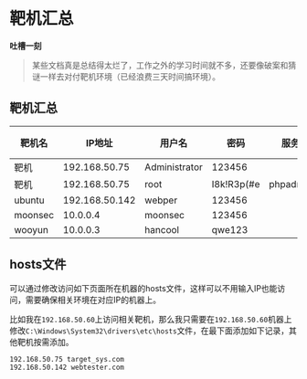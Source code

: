 # 靶机汇总

**吐槽一刻**

> 某些文档真是总结得太烂了，工作之外的学习时间就不多，还要像破案和猜谜一样去对付靶机环境（已经浪费三天时间搞环境）。



## 靶机汇总

| 靶机名  | IP地址         | 用户名        | 密码       | 服务     | 端口 |
| ------- | -------------- | ------------- | ---------- | -------- | ---- |
| 靶机    | 192.168.50.75  | Administrator | 123456     |          |      |
| 靶机    | 192.168.50.75  | root          | I8k!R3p(#e | phpadmin | 999  |
| ubuntu  | 192.168.50.142 | webper        | 123456     |          |      |
| moonsec | 10.0.0.4       | moonsec       | 123456     |          |      |
| wooyun  | 10.0.0.3       | hancool       | qwe123     |          |      |



## hosts文件

可以通过修改访问如下页面所在机器的hosts文件，这样可以不用输入IP也能访问，需要确保相关环境在对应IP的机器上。

比如我在`192.168.50.60`上访问相关靶机，那么我只需要在`192.168.50.60`机器上修改`C:\Windows\System32\drivers\etc\hosts`文件，在最下面添加如下记录，其他靶机按需添加。

```
192.168.50.75 target_sys.com
192.168.50.142 webtester.com
```

